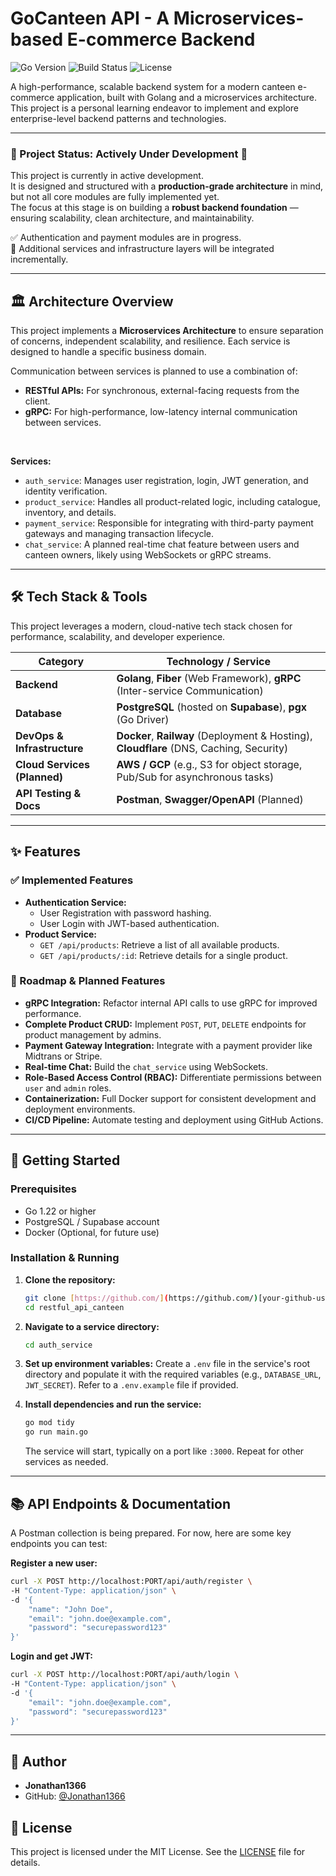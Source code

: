 # GoCanteen API - A Microservices-based E-commerce Backend

![Go Version](https://img.shields.io/badge/go-1.22.x-blue.svg)
![Build Status](https://img.shields.io/badge/build-passing-brightgreen)
![License](https://img.shields.io/badge/license-MIT-green)

A high-performance, scalable backend system for a modern canteen e-commerce application, built with Golang and a microservices architecture. This project is a personal learning endeavor to implement and explore enterprise-level backend patterns and technologies.

---

### 🚧 Project Status: Actively Under Development 🚧

This project is currently in active development.  
It is designed and structured with a **production-grade architecture** in mind, but not all core modules are fully implemented yet.  
The focus at this stage is on building a **robust backend foundation** — ensuring scalability, clean architecture, and maintainability.  

✅ Authentication and payment modules are in progress.  
🧱 Additional services and infrastructure layers will be integrated incrementally.

---

## 🏛️ Architecture Overview

This project implements a **Microservices Architecture** to ensure separation of concerns, independent scalability, and resilience. Each service is designed to handle a specific business domain.

Communication between services is planned to use a combination of:
* **RESTful APIs:** For synchronous, external-facing requests from the client.
* **gRPC:** For high-performance, low-latency internal communication between services.

<br>

**Services:**
* `auth_service`: Manages user registration, login, JWT generation, and identity verification.
* `product_service`: Handles all product-related logic, including catalogue, inventory, and details.
* `payment_service`: Responsible for integrating with third-party payment gateways and managing transaction lifecycle.
* `chat_service`: A planned real-time chat feature between users and canteen owners, likely using WebSockets or gRPC streams.

---

## 🛠️ Tech Stack & Tools

This project leverages a modern, cloud-native tech stack chosen for performance, scalability, and developer experience.

| Category                  | Technology / Service                                                                                                   |
| ------------------------- | ---------------------------------------------------------------------------------------------------------------------- |
| **Backend** | **Golang**, **Fiber** (Web Framework), **gRPC** (Inter-service Communication)                                            |
| **Database** | **PostgreSQL** (hosted on **Supabase**), **pgx** (Go Driver)                                                             |
| **DevOps & Infrastructure** | **Docker**, **Railway** (Deployment & Hosting), **Cloudflare** (DNS, Caching, Security)                                |
| **Cloud Services (Planned)** | **AWS / GCP** (e.g., S3 for object storage, Pub/Sub for asynchronous tasks)                                              |
| **API Testing & Docs** | **Postman**, **Swagger/OpenAPI** (Planned)                                                                             |

---

## ✨ Features

### ✅ Implemented Features

* **Authentication Service:**
    * User Registration with password hashing.
    * User Login with JWT-based authentication.
* **Product Service:**
    * `GET /api/products`: Retrieve a list of all available products.
    * `GET /api/products/:id`: Retrieve details for a single product.

### 🔄 Roadmap & Planned Features

* **gRPC Integration:** Refactor internal API calls to use gRPC for improved performance.
* **Complete Product CRUD:** Implement `POST`, `PUT`, `DELETE` endpoints for product management by admins.
* **Payment Gateway Integration:** Integrate with a payment provider like Midtrans or Stripe.
* **Real-time Chat:** Build the `chat_service` using WebSockets.
* **Role-Based Access Control (RBAC):** Differentiate permissions between `user` and `admin` roles.
* **Containerization:** Full Docker support for consistent development and deployment environments.
* **CI/CD Pipeline:** Automate testing and deployment using GitHub Actions.

---

## 🚀 Getting Started

### Prerequisites
* Go 1.22 or higher
* PostgreSQL / Supabase account
* Docker (Optional, for future use)

### Installation & Running
1.  **Clone the repository:**
    ```bash
    git clone [https://github.com/](https://github.com/)[your-github-username]/restful_api_canteen.git
    cd restful_api_canteen
    ```

2.  **Navigate to a service directory:**
    ```bash
    cd auth_service
    ```

3.  **Set up environment variables:**
    Create a `.env` file in the service's root directory and populate it with the required variables (e.g., `DATABASE_URL`, `JWT_SECRET`). Refer to a `.env.example` file if provided.

4.  **Install dependencies and run the service:**
    ```bash
    go mod tidy
    go run main.go
    ```
    The service will start, typically on a port like `:3000`. Repeat for other services as needed.

---

## 📚 API Endpoints & Documentation

A Postman collection is being prepared. For now, here are some key endpoints you can test:

**Register a new user:**
```bash
curl -X POST http://localhost:PORT/api/auth/register \
-H "Content-Type: application/json" \
-d '{
    "name": "John Doe",
    "email": "john.doe@example.com",
    "password": "securepassword123"
}'
```

**Login and get JWT:**
```bash
curl -X POST http://localhost:PORT/api/auth/login \
-H "Content-Type: application/json" \
-d '{
    "email": "john.doe@example.com",
    "password": "securepassword123"
}'
```

---

## 👤 Author

* **Jonathan1366**
* GitHub: [@Jonathan1366](https://github.com/Jonathan1366)

## 📄 License

This project is licensed under the MIT License. See the [LICENSE](LICENSE) file for details.
